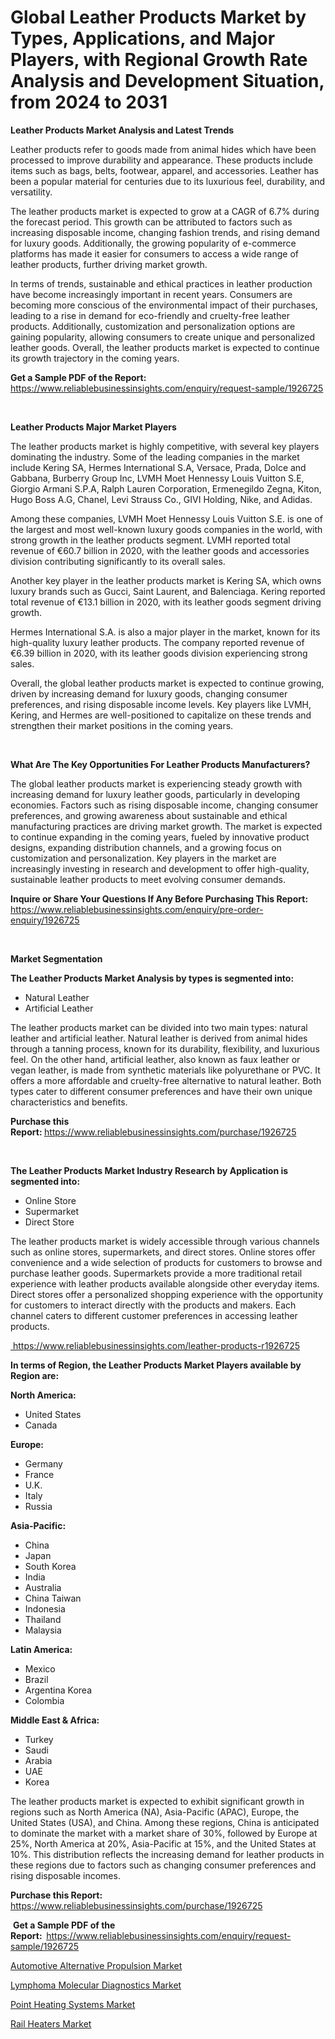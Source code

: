 <p><h1>Global Leather Products Market by Types, Applications, and Major Players, with Regional Growth Rate Analysis and Development Situation, from 2024 to 2031</h1></p><p><strong>Leather Products Market Analysis and Latest Trends</strong></p>
<p><p>Leather products refer to goods made from animal hides which have been processed to improve durability and appearance. These products include items such as bags, belts, footwear, apparel, and accessories. Leather has been a popular material for centuries due to its luxurious feel, durability, and versatility.</p><p>The leather products market is expected to grow at a CAGR of 6.7% during the forecast period. This growth can be attributed to factors such as increasing disposable income, changing fashion trends, and rising demand for luxury goods. Additionally, the growing popularity of e-commerce platforms has made it easier for consumers to access a wide range of leather products, further driving market growth.</p><p>In terms of trends, sustainable and ethical practices in leather production have become increasingly important in recent years. Consumers are becoming more conscious of the environmental impact of their purchases, leading to a rise in demand for eco-friendly and cruelty-free leather products. Additionally, customization and personalization options are gaining popularity, allowing consumers to create unique and personalized leather goods. Overall, the leather products market is expected to continue its growth trajectory in the coming years.</p></p>
<p><strong>Get a Sample PDF of the Report:&nbsp;</strong> <a href="https://www.reliablebusinessinsights.com/enquiry/request-sample/1926725">https://www.reliablebusinessinsights.com/enquiry/request-sample/1926725</a></p>
<p>&nbsp;</p>
<p><strong>Leather Products Major Market Players</strong></p>
<p><p>The leather products market is highly competitive, with several key players dominating the industry. Some of the leading companies in the market include Kering SA, Hermes International S.A, Versace, Prada, Dolce and Gabbana, Burberry Group Inc, LVMH Moet Hennessy Louis Vuitton S.E, Giorgio Armani S.P.A, Ralph Lauren Corporation, Ermenegildo Zegna, Kiton, Hugo Boss A.G, Chanel, Levi Strauss Co., GIVI Holding, Nike, and Adidas.</p><p>Among these companies, LVMH Moet Hennessy Louis Vuitton S.E. is one of the largest and most well-known luxury goods companies in the world, with strong growth in the leather products segment. LVMH reported total revenue of €60.7 billion in 2020, with the leather goods and accessories division contributing significantly to its overall sales.</p><p>Another key player in the leather products market is Kering SA, which owns luxury brands such as Gucci, Saint Laurent, and Balenciaga. Kering reported total revenue of €13.1 billion in 2020, with its leather goods segment driving growth.</p><p>Hermes International S.A. is also a major player in the market, known for its high-quality luxury leather products. The company reported revenue of €6.39 billion in 2020, with its leather goods division experiencing strong sales.</p><p>Overall, the global leather products market is expected to continue growing, driven by increasing demand for luxury goods, changing consumer preferences, and rising disposable income levels. Key players like LVMH, Kering, and Hermes are well-positioned to capitalize on these trends and strengthen their market positions in the coming years.</p></p>
<p>&nbsp;</p>
<p><strong>What Are The Key Opportunities For Leather Products Manufacturers?</strong></p>
<p><p>The global leather products market is experiencing steady growth with increasing demand for luxury leather goods, particularly in developing economies. Factors such as rising disposable income, changing consumer preferences, and growing awareness about sustainable and ethical manufacturing practices are driving market growth. The market is expected to continue expanding in the coming years, fueled by innovative product designs, expanding distribution channels, and a growing focus on customization and personalization. Key players in the market are increasingly investing in research and development to offer high-quality, sustainable leather products to meet evolving consumer demands.</p></p>
<p><strong>Inquire or Share Your Questions If Any Before Purchasing This Report:</strong> <a href="https://www.reliablebusinessinsights.com/enquiry/pre-order-enquiry/1926725">https://www.reliablebusinessinsights.com/enquiry/pre-order-enquiry/1926725</a></p>
<p>&nbsp;</p>
<p><strong>Market Segmentation</strong></p>
<p><strong>The Leather Products Market Analysis by types is segmented into:</strong></p>
<p><ul><li>Natural Leather</li><li>Artificial Leather</li></ul></p>
<p><p>The leather products market can be divided into two main types: natural leather and artificial leather. Natural leather is derived from animal hides through a tanning process, known for its durability, flexibility, and luxurious feel. On the other hand, artificial leather, also known as faux leather or vegan leather, is made from synthetic materials like polyurethane or PVC. It offers a more affordable and cruelty-free alternative to natural leather. Both types cater to different consumer preferences and have their own unique characteristics and benefits.</p></p>
<p><strong>Purchase this Report:&nbsp;</strong><a href="https://www.reliablebusinessinsights.com/purchase/1926725">https://www.reliablebusinessinsights.com/purchase/1926725</a></p>
<p>&nbsp;</p>
<p><strong>The Leather Products Market Industry Research by Application is segmented into:</strong></p>
<p><ul><li>Online Store</li><li>Supermarket</li><li>Direct Store</li></ul></p>
<p><p>The leather products market is widely accessible through various channels such as online stores, supermarkets, and direct stores. Online stores offer convenience and a wide selection of products for customers to browse and purchase leather goods. Supermarkets provide a more traditional retail experience with leather products available alongside other everyday items. Direct stores offer a personalized shopping experience with the opportunity for customers to interact directly with the products and makers. Each channel caters to different customer preferences in accessing leather products.</p></p>
<p><a href="https://www.reliablebusinessinsights.com/leather-products-r1926725">&nbsp;https://www.reliablebusinessinsights.com/leather-products-r1926725</a></p>
<p><strong>In terms of Region, the Leather Products Market Players available by Region are:</strong></p>
<p>
    <p> <strong> North America: </strong>
        <ul>
            <li>United States</li>
            <li>Canada</li>
        </ul>
        </p> 
    <p> <strong> Europe: </strong>
        <ul>
            <li>Germany</li>
            <li>France</li>
            <li>U.K.</li>
            <li>Italy</li>
            <li>Russia</li>
        </ul>
        </p> 
    <p> <strong> Asia-Pacific: </strong>
        <ul>
            <li>China</li>
            <li>Japan</li>
            <li>South Korea</li>
            <li>India</li>
            <li>Australia</li>
            <li>China Taiwan</li>
            <li>Indonesia</li>
            <li>Thailand</li>
            <li>Malaysia</li>
        </ul>
        </p> 
    <p> <strong> Latin America: </strong>
        <ul>
            <li>Mexico</li>
            <li>Brazil</li>
            <li>Argentina Korea</li>
            <li>Colombia</li>
        </ul>
        </p> 
    <p> <strong> Middle East & Africa: </strong>
        <ul>
            <li>Turkey</li>
            <li>Saudi</li>
            <li>Arabia</li>
            <li>UAE</li>
            <li>Korea</li>
        </ul>
    </p>
    </p>
<p><p>The leather products market is expected to exhibit significant growth in regions such as North America (NA), Asia-Pacific (APAC), Europe, the United States (USA), and China. Among these regions, China is anticipated to dominate the market with a market share of 30%, followed by Europe at 25%, North America at 20%, Asia-Pacific at 15%, and the United States at 10%. This distribution reflects the increasing demand for leather products in these regions due to factors such as changing consumer preferences and rising disposable incomes.</p></p>
<p><strong>Purchase this Report: </strong><a href="https://www.reliablebusinessinsights.com/purchase/1926725">https://www.reliablebusinessinsights.com/purchase/1926725</a></p>
<p>&nbsp;<strong>Get a Sample PDF of the Report:&nbsp;&nbsp;</strong><a href="https://www.reliablebusinessinsights.com/enquiry/request-sample/1926725">https://www.reliablebusinessinsights.com/enquiry/request-sample/1926725</a></p>
<p><strong></strong></p>
<p><p><a href="https://medium.com/@bernadette.james576/analyzing-automotive-alternative-propulsion-market-dynamics-and-growth-drivers-and-forecasted-for-52833aaf80ca">Automotive Alternative Propulsion Market</a></p><p><a href="https://medium.com/@chellamarie1961/global-lymphoma-molecular-diagnostics-market-share-and-growth-opportunities-and-market-size-growing-fdb7d38d6268">Lymphoma Molecular Diagnostics Market</a></p><p><a href="https://github.com/ctanaka235/Market-Research-Report-List-1/blob/main/point-heating-systems-market.md">Point Heating Systems Market</a></p><p><a href="https://github.com/JermaineCrona2023/Market-Research-Report-List-2/blob/main/rail-heaters-market.md">Rail Heaters Market</a></p></p>